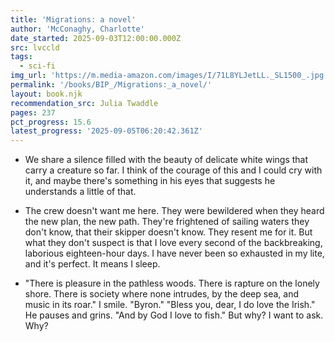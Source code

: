 ```yaml
---
title: 'Migrations: a novel'
author: 'McConaghy, Charlotte'
date_started: 2025-09-03T12:00:00.000Z
src: lvccld
tags:
  - sci-fi
img_url: 'https://m.media-amazon.com/images/I/71L8YLJetLL._SL1500_.jpg'
permalink: '/books/BIP_/Migrations:_a_novel/'
layout: book.njk
recommendation_src: Julia Twaddle
pages: 237
pct_progress: 15.6
latest_progress: '2025-09-05T06:20:42.361Z'
---
```


* <span meta="8.4@2025-09-05T06:17:51.055Z"></span> We share a silence filled with the beauty of delicate white wings that carry a creature so far. I think of the courage of this and I could cry with it, and maybe there's something in his eyes that suggests he understands a little of that.

* <span meta="15.6@2025-09-05T06:19:20.075Z"></span> The crew doesn't want me here. They were bewildered when they heard the new plan, the new path. They're frightened of sailing waters they don't know, that their skipper doesn't know. They resent me for it.
But what they don't suspect is that I love every second of the backbreaking, laborious eighteen-hour days. I have never been so exhausted in my lite, and it's perfect. It means I sleep.

* <span meta="15.6@2025-09-05T06:20:42.361Z"></span> "There is pleasure in the pathless woods. There is rapture on the lonely shore.
There is society where none intrudes, by the deep sea, and music in its roar."
I smile. "Byron."
"Bless you, dear, I do love the Irish." He pauses and grins. "And by God I love to fish."
But why? I want to ask. Why?

